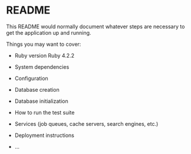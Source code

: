 # README

This README would normally document whatever steps are necessary to get the
application up and running.

Things you may want to cover:

* Ruby version
	Ruby 4.2.2
* System dependencies

* Configuration

* Database creation

* Database initialization

* How to run the test suite

* Services (job queues, cache servers, search engines, etc.)

* Deployment instructions

* ...
